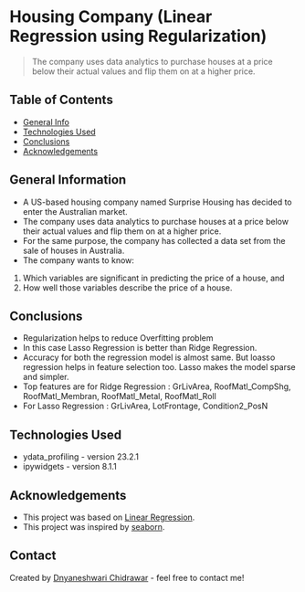 # Housing Company (Linear Regression using Regularization) 
> The company uses data analytics to purchase houses at a price below their actual values and flip them on at a higher price. 


## Table of Contents
* [General Info](#general-information)
* [Technologies Used](#technologies-used)
* [Conclusions](#conclusions)
* [Acknowledgements](#acknowledgements)

## General Information
- A US-based housing company named Surprise Housing has decided to enter the Australian market.   
- The company uses data analytics to purchase houses at a price below their actual values and flip them on at a higher price.   
- For the same purpose, the company has collected a data set from the sale of houses in Australia.  
- The company wants to know:  
1. Which variables are significant in predicting the price of a house, and   
2. How well those variables describe the price of a house.

## Conclusions
- Regularization helps to reduce Overfitting problem  
- In this case Lasso Regression is better than Ridge Regression.  
- Accuracy for both the regression model is almost same. But loasso regression helps in feature selection too. Lasso makes the model sparse and simpler.   
- Top features are for Ridge Regression : GrLivArea, RoofMatl_CompShg, RoofMatl_Membran, RoofMatl_Metal, RoofMatl_Roll  
- For Lasso Regression : GrLivArea, LotFrontage, Condition2_PosN  

## Technologies Used
- ydata_profiling - version 23.2.1  
- ipywidgets - version 8.1.1  

## Acknowledgements
- This project was based on [Linear Regression](https://en.wikipedia.org/wiki/Linear_regression).
- This project was inspired by [seaborn](https://seaborn.pydata.org/index.html).


## Contact
Created by [Dnyaneshwari Chidrawar](https://github.com/Dnyaneshwari-Chidrawar) - feel free to contact me!
